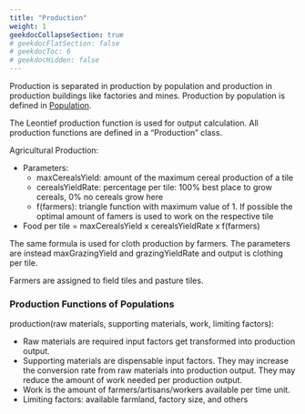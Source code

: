 ```yaml
---
title: "Production"
weight: 1
geekdocCollapseSection: true
# geekdocFlatSection: false
# geekdocToc: 6
# geekdocHidden: false
---
```


Production is separated in production by population and production in production buildings like factories and mines. Production by population is defined in [Population](docs/the-nation/population/).

The Leontief production function is used for output calculation. All production functions are defined in a “Production” class.

Agricultural Production:

* Parameters:
  * maxCerealsYield: amount of the maximum cereal production of a tile
  * cerealsYieldRate: percentage per tile: 100% best place to grow cereals, 0% no cereals grow here
  * f(farmers): triangle function with maximum value of 1. If possible the optimal amount of famers is used to work on the respective tile
* Food per tile = maxCerealsYield x cerealsYieldRate x f(farmers)

The same formula is used for cloth production by farmers. The parameters are instead maxGrazingYield and grazingYieldRate and output is clothing per tile.

Farmers are assigned to field tiles and pasture tiles.

### Production Functions of Populations

production(raw materials, supporting materials, work, limiting factors):

* Raw materials are required input factors get transformed into production output.
* Supporting materials are dispensable input factors. They may increase the conversion rate from raw materials into production output. They may reduce the amount of work needed per production output.
* Work is the amount of farmers/artisans/workers available per time unit.
* Limiting factors: available farmland, factory size, and others
